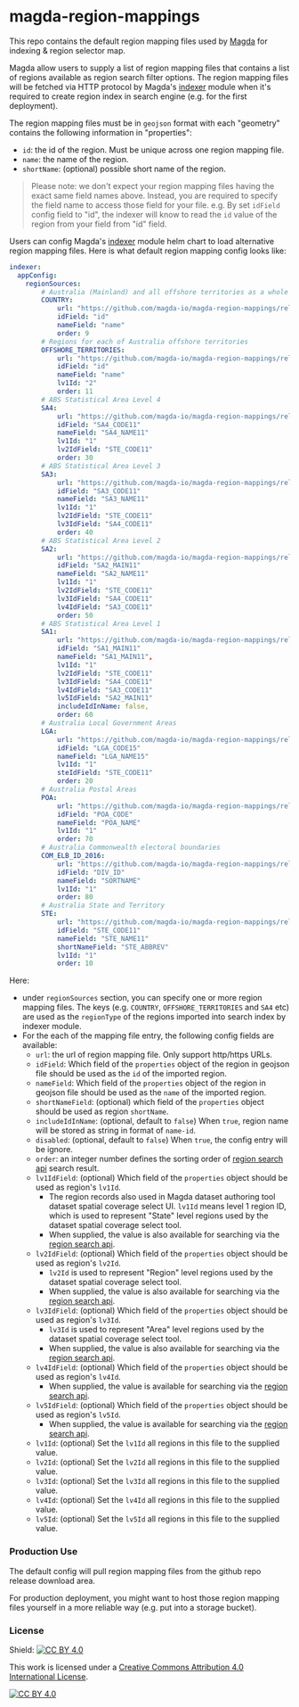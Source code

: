 # magda-region-mappings

This repo contains the default region mapping files used by [Magda](https://github.com/magda-io/magda) for indexing &amp; region selector map.

Magda allow users to supply a list of region mapping files that contains a list of regions available as region search filter options. The region mapping files will be fetched via HTTP protocol by Magda's [indexer](https://github.com/magda-io/magda/tree/main/deploy/helm/internal-charts/indexer) module when it's required to create region index in search engine (e.g. for the first deployment).

The region mapping files must be in `geojson` format with each "geometry" contains the following information in "properties":
- `id`: the id of the region. Must be unique across one region mapping file.
- `name`: the name of the region.
- `shortName`: (optional) possible short name of the region.

> Please note: we don't expect your region mapping files having the exact same field names above. Instead, you are required to specify the field name to access those field for your file. e.g. By set `idField` config field to "id", the indexer will know to read the `id` value of the region from your field from "id" field.

Users can config Magda's [indexer](https://github.com/magda-io/magda/tree/main/deploy/helm/internal-charts/indexer) module helm chart to load alternative region mapping files. Here is what default region mapping config looks like:

```yaml
indexer:
  appConfig:
    regionSources:
        # Australia (Mainland) and all offshore territories as a whole
        COUNTRY:
            url: "https://github.com/magda-io/magda-region-mappings/releases/download/v1.0.0/country.geojson"
            idField: "id"
            nameField: "name"
            order: 9
        # Regions for each of Australia offshore territories
        OFFSHORE_TERRITORIES:
            url: "https://github.com/magda-io/magda-region-mappings/releases/download/v1.0.0/off-shore-territories.geojson"
            idField: "id"
            nameField: "name"
            lv1Id: "2"
            order: 11
        # ABS Statistical Area Level 4
        SA4:
            url: "https://github.com/magda-io/magda-region-mappings/releases/download/v1.0.0/SA4.geojson"
            idField: "SA4_CODE11"
            nameField: "SA4_NAME11"
            lv1Id: "1"
            lv2IdField: "STE_CODE11"
            order: 30
        # ABS Statistical Area Level 3
        SA3:
            url: "https://github.com/magda-io/magda-region-mappings/releases/download/v1.0.0/SA3.geojson"
            idField: "SA3_CODE11"
            nameField: "SA3_NAME11"
            lv1Id: "1"
            lv2IdField: "STE_CODE11"
            lv3IdField: "SA4_CODE11"
            order: 40
        # ABS Statistical Area Level 2
        SA2:
            url: "https://github.com/magda-io/magda-region-mappings/releases/download/v1.0.0/SA2.geojson"
            idField: "SA2_MAIN11"
            nameField: "SA2_NAME11"
            lv1Id: "1"
            lv2IdField: "STE_CODE11"
            lv3IdField: "SA4_CODE11"
            lv4IdField: "SA3_CODE11"
            order: 50
        # ABS Statistical Area Level 1
        SA1:
            url: "https://github.com/magda-io/magda-region-mappings/releases/download/v1.0.0/SA1.geojson"
            idField: "SA1_MAIN11"
            nameField: "SA1_MAIN11",
            lv1Id: "1"
            lv2IdField: "STE_CODE11"
            lv3IdField: "SA4_CODE11"
            lv4IdField: "SA3_CODE11"
            lv5IdField: "SA2_MAIN11"
            includeIdInName: false,
            order: 60
        # Australia Local Government Areas
        LGA:
            url: "https://github.com/magda-io/magda-region-mappings/releases/download/v1.0.0/LGA.geojson"
            idField: "LGA_CODE15"
            nameField: "LGA_NAME15"
            lv1Id: "1"
            steIdField: "STE_CODE11"
            order: 20
        # Australia Postal Areas
        POA:
            url: "https://github.com/magda-io/magda-region-mappings/releases/download/v1.0.0/POA.geojson"
            idField: "POA_CODE"
            nameField: "POA_NAME"
            lv1Id: "1"
            order: 70
        # Australia Commonwealth electoral boundaries
        COM_ELB_ID_2016:
            url: "https://github.com/magda-io/magda-region-mappings/releases/download/v1.0.0/COM_ELB_ID_2016.geojson"
            idField: "DIV_ID"
            nameField: "SORTNAME"
            lv1Id: "1"
            order: 80
        # Australia State and Territory
        STE:
            url: "https://github.com/magda-io/magda-region-mappings/releases/download/v1.0.0/STE.simplified.geojson"
            idField: "STE_CODE11"
            nameField: "STE_NAME11"
            shortNameField: "STE_ABBREV"
            lv1Id: "1"
            order: 10
```

Here:
- under `regionSources` section, you can specify one or more region mapping files. The keys (e.g. `COUNTRY`, `OFFSHORE_TERRITORIES` and  `SA4` etc) are used as the `regionType` of the regions imported into search index by indexer module.
- For the each of the mapping file entry, the following config fields are available:
  - `url`: the url of region mapping file. Only support http/https URLs.
  - `idField`: Which field of the `properties` object of the region in geojson file should be used as the `id` of the imported region.
  - `nameField`: Which field of the `properties` object of the region in geojson file should be used as the `name` of the imported region.
  - `shortNameField`: (optional) which field of the `properties` object should be used as region `shortName`.
  - `includeIdInName`: (optional, default to `false`) When `true`, region name will be stored as string in format of `name-id`.
  - `disabled`: (optional, default to `false`) When `true`, the config entry will be ignore.
  - `order`: an integer number defines the sorting order of [region search api](https://dev.ai4m-p11.magda.io/api/v0/apidocs/index.html#api-Search-GetV0SearchRegions) search result.
  - `lv1IdField`: (optional) Which field of the `properties` object should be used as region's `lv1Id`.
    - The region records also used in Magda dataset authoring tool dataset spatial coverage select UI. `lv1Id` means level 1 region ID, which is used to represent "State" level regions used by the dataset spatial coverage select tool.
    - When supplied, the value is also available for searching via the [region search api](https://dev.ai4m-p11.magda.io/api/v0/apidocs/index.html#api-Search-GetV0SearchRegions).
  - `lv2IdField`: (optional) Which field of the `properties` object should be used as region's `lv2Id`.
    - `lv2Id` is used to represent "Region" level regions used by the dataset spatial coverage select tool.
    - When supplied, the value is also available for searching via the [region search api](https://dev.ai4m-p11.magda.io/api/v0/apidocs/index.html#api-Search-GetV0SearchRegions).
  - `lv3IdField`: (optional) Which field of the `properties` object should be used as region's `lv3Id`.
    - `lv3Id` is used to represent "Area" level regions used by the dataset spatial coverage select tool.
    - When supplied, the value is also available for searching via the [region search api](https://dev.ai4m-p11.magda.io/api/v0/apidocs/index.html#api-Search-GetV0SearchRegions).
  - `lv4IdField`: (optional) Which field of the `properties` object should be used as region's `lv4Id`.
    - When supplied, the value is available for searching via the [region search api](https://dev.ai4m-p11.magda.io/api/v0/apidocs/index.html#api-Search-GetV0SearchRegions).
  - `lv5IdField`: (optional) Which field of the `properties` object should be used as region's `lv5Id`.
    - When supplied, the value is available for searching via the [region search api](https://dev.ai4m-p11.magda.io/api/v0/apidocs/index.html#api-Search-GetV0SearchRegions).
  - `lv1Id`: (optional) Set the `lv1Id` all regions in this file to the supplied value.
  - `lv2Id`: (optional) Set the `lv2Id` all regions in this file to the supplied value.
  - `lv3Id`: (optional) Set the `lv3Id` all regions in this file to the supplied value.
  - `lv4Id`: (optional) Set the `lv4Id` all regions in this file to the supplied value.
  - `lv5Id`: (optional) Set the `lv5Id` all regions in this file to the supplied value.

### Production Use

The default config will pull region mapping files from the github repo release download area.

For production deployment, you might want to host those region mapping files yourself in a more reliable way (e.g. put into a storage bucket).


### License

Shield: [![CC BY 4.0][cc-by-shield]][cc-by]

This work is licensed under a
[Creative Commons Attribution 4.0 International License][cc-by].

[![CC BY 4.0][cc-by-image]][cc-by]

[cc-by]: http://creativecommons.org/licenses/by/4.0/
[cc-by-image]: https://i.creativecommons.org/l/by/4.0/88x31.png
[cc-by-shield]: https://img.shields.io/badge/License-CC%20BY%204.0-lightgrey.svg
